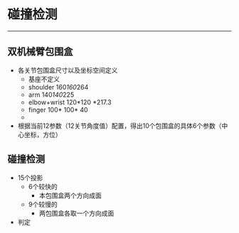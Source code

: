# 碰撞检测

------------------------------

## 双机械臂包围盒

* 各关节包围盒尺寸以及坐标空间定义
    - 基座不定义
    - shoulder 160*160*264
    - arm 140*140*225
    - elbow+wrist 120*120 *217.3
    - finger 100* 100* 40
    - 
* 根据当前12参数（12关节角度值）配置，得出10个包围盒的具体6个参数（中心坐标，方位）


## 碰撞检测
* 15个投影
    - 6个较快的
        + 本包围盒两个方向成面
    - 9个较慢的
        + 两包围盒各取一个方向成面
* 判定






